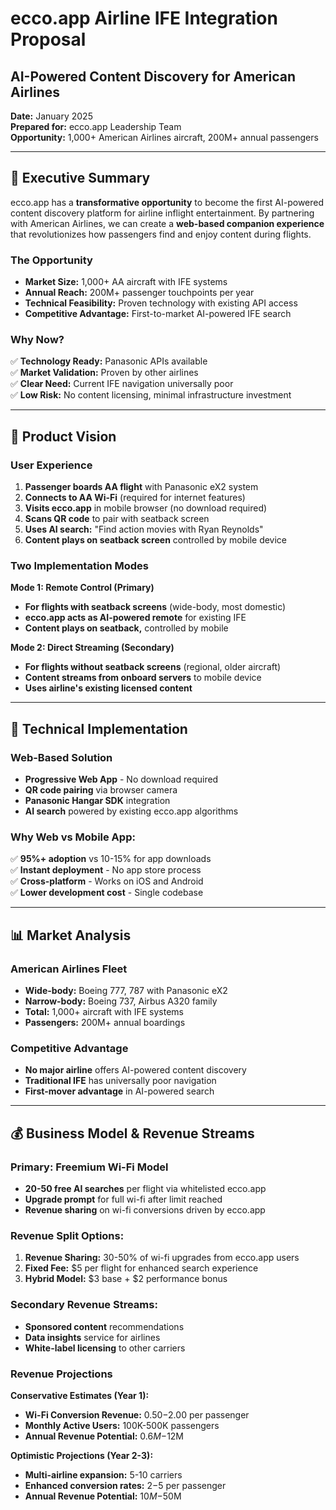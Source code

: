 # ecco.app Airline IFE Integration Proposal
## AI-Powered Content Discovery for American Airlines

**Date:** January 2025  
**Prepared for:** ecco.app Leadership Team  
**Opportunity:** 1,000+ American Airlines aircraft, 200M+ annual passengers

---

## 🎯 **Executive Summary**

ecco.app has a **transformative opportunity** to become the first AI-powered content discovery platform for airline inflight entertainment. By partnering with American Airlines, we can create a **web-based companion experience** that revolutionizes how passengers find and enjoy content during flights.

### **The Opportunity**
- **Market Size:** 1,000+ AA aircraft with IFE systems
- **Annual Reach:** 200M+ passenger touchpoints per year  
- **Technical Feasibility:** Proven technology with existing API access
- **Competitive Advantage:** First-to-market AI-powered IFE search

### **Why Now?**
✅ **Technology Ready:** Panasonic APIs available  
✅ **Market Validation:** Proven by other airlines  
✅ **Clear Need:** Current IFE navigation universally poor  
✅ **Low Risk:** No content licensing, minimal infrastructure investment

---

## 🚀 **Product Vision**

### **User Experience**
1. **Passenger boards AA flight** with Panasonic eX2 system
2. **Connects to AA Wi-Fi** (required for internet features)
3. **Visits ecco.app** in mobile browser (no download required)
4. **Scans QR code** to pair with seatback screen
5. **Uses AI search:** "Find action movies with Ryan Reynolds"
6. **Content plays on seatback screen** controlled by mobile device

### **Two Implementation Modes**

**Mode 1: Remote Control (Primary)**
- **For flights with seatback screens** (wide-body, most domestic)
- **ecco.app acts as AI-powered remote** for existing IFE
- **Content plays on seatback,** controlled by mobile

**Mode 2: Direct Streaming (Secondary)**  
- **For flights without seatback screens** (regional, older aircraft)
- **Content streams from onboard servers** to mobile device
- **Uses airline's existing licensed content**

---

## 🔧 **Technical Implementation**

### **Web-Based Solution**
- **Progressive Web App** - No download required
- **QR code pairing** via browser camera
- **Panasonic Hangar SDK** integration
- **AI search** powered by existing ecco.app algorithms

### **Why Web vs Mobile App:**
✅ **95%+ adoption** vs 10-15% for app downloads  
✅ **Instant deployment** - No app store process  
✅ **Cross-platform** - Works on iOS and Android  
✅ **Lower development cost** - Single codebase

---

## 📊 **Market Analysis**

### **American Airlines Fleet**
- **Wide-body:** Boeing 777, 787 with Panasonic eX2
- **Narrow-body:** Boeing 737, Airbus A320 family  
- **Total:** 1,000+ aircraft with IFE systems
- **Passengers:** 200M+ annual boardings

### **Competitive Advantage**
- **No major airline** offers AI-powered content discovery
- **Traditional IFE** has universally poor navigation
- **First-mover advantage** in AI-powered search

---

## 💰 **Business Model & Revenue Streams**

### **Primary: Freemium Wi-Fi Model**
- **20-50 free AI searches** per flight via whitelisted ecco.app
- **Upgrade prompt** for full wi-fi after limit reached
- **Revenue sharing** on wi-fi conversions driven by ecco.app

### **Revenue Split Options:**
1. **Revenue Sharing:** 30-50% of wi-fi upgrades from ecco.app users
2. **Fixed Fee:** $5 per flight for enhanced search experience  
3. **Hybrid Model:** $3 base + $2 performance bonus

### **Secondary Revenue Streams:**
- **Sponsored content** recommendations
- **Data insights** service for airlines
- **White-label licensing** to other carriers

### **Revenue Projections**

**Conservative Estimates (Year 1):**
- **Wi-Fi Conversion Revenue:** $0.50-$2.00 per passenger
- **Monthly Active Users:** 100K-500K passengers  
- **Annual Revenue Potential:** $0.6M-$12M

**Optimistic Projections (Year 2-3):**
- **Multi-airline expansion:** 5-10 carriers
- **Enhanced conversion rates:** $2-$5 per passenger
- **Annual Revenue Potential:** $10M-$50M 